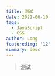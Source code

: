 ```yaml
---
title: 测试
date: 2021-06-10
tags:
  - JavaScript
  - CSS
author: Long
featuredimg: '12'
summary: desc
---
```

> 测试

